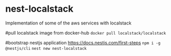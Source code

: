 # nest-localstack
Implementation of some of the aws services with localstack

#pull localstack image from docker-hub
`docker pull localstack/localstack`

#bootstrap nestjs application
https://docs.nestjs.com/first-steps
`npm i -g @nestjs/cli`
`nest new nest-localstack`
